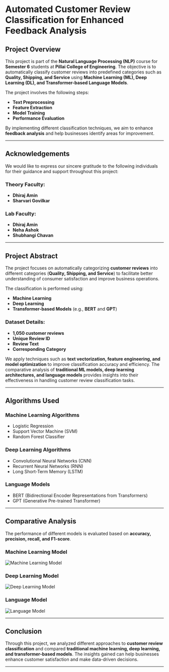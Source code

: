 # Automated Customer Review Classification for Enhanced Feedback Analysis

## Project Overview
This project is part of the **Natural Language Processing (NLP)** course for **Semester 6** students at **Pillai College of Engineering**. The objective is to automatically classify customer reviews into predefined categories such as **Quality, Shipping, and Service** using **Machine Learning (ML), Deep Learning (DL), and Transformer-based Language Models**.

The project involves the following steps:
- **Text Preprocessing**
- **Feature Extraction**
- **Model Training**
- **Performance Evaluation**

By implementing different classification techniques, we aim to enhance **feedback analysis** and help businesses identify areas for improvement.

---

## Acknowledgements
We would like to express our sincere gratitude to the following individuals for their guidance and support throughout this project:

### **Theory Faculty:**
- **Dhiraj Amin**
- **Sharvari Govilkar**

### **Lab Faculty:**
- **Dhiraj Amin**
- **Neha Ashok**
- **Shubhangi Chavan**

---

## Project Abstract
The project focuses on automatically categorizing **customer reviews** into different categories (**Quality, Shipping, and Service**) to facilitate better understanding of consumer satisfaction and improve business operations.

The classification is performed using:
- **Machine Learning**
- **Deep Learning**
- **Transformer-based Models** (e.g., **BERT** and **GPT**)

### **Dataset Details:**
- **1,050 customer reviews**
- **Unique Review ID**
- **Review Text**
- **Corresponding Category**

We apply techniques such as **text vectorization, feature engineering, and model optimization** to improve classification accuracy and efficiency. The comparative analysis of **traditional ML models, deep learning architectures, and language models** provides insights into their effectiveness in handling customer review classification tasks.

---

## Algorithms Used

### **Machine Learning Algorithms**
- Logistic Regression
- Support Vector Machine (SVM)
- Random Forest Classifier

### **Deep Learning Algorithms**
- Convolutional Neural Networks (CNN)
- Recurrent Neural Networks (RNN)
- Long Short-Term Memory (LSTM)

### **Language Models**
- BERT (Bidirectional Encoder Representations from Transformers)
- GPT (Generative Pre-trained Transformer)

---

## Comparative Analysis
The performance of different models is evaluated based on **accuracy, precision, recall, and F1-score**.

### **Machine Learning Model**
![Machine Learning Model](https://github.com/user-attachments/assets/6f0a8606-f43b-49d8-952e-efb94be09c0f)

### **Deep Learning Model**
![Deep Learning Model](https://github.com/user-attachments/assets/907c0fc8-d6bb-4507-9388-c3d65d0429cd)

### **Language Model**
![Language Model](https://github.com/user-attachments/assets/9cc9d683-6729-4760-927a-b7055d2da37a)

---

## Conclusion
Through this project, we analyzed different approaches to **customer review classification** and compared **traditional machine learning, deep learning, and transformer-based models**. The insights gained can help businesses enhance customer satisfaction and make data-driven decisions.

---
